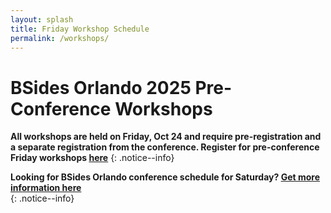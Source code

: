 ```yaml
---
layout: splash
title: Friday Workshop Schedule
permalink: /workshops/
---
```


# BSides Orlando 2025 Pre-Conference Workshops

**All workshops are held on Friday, Oct 24 and require pre-registration and a separate registration from the conference. Register for pre-conference Friday workshops [here](https://www.eventbrite.com/e/bsides-orlando-2024-workshops-tickets-965320829587)**
{: .notice--info}

[comment]: <> (<script type="text/javascript" src="https://sessionize.com/api/v2/jfujgzxj/view/GridSmart"></script>)

**Looking for BSides Orlando conference schedule for Saturday? [Get more information here](/schedule.md)**  
{: .notice--info}

